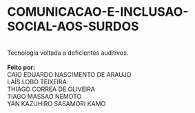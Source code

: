 # COMUNICACAO-E-INCLUSAO-SOCIAL-AOS-SURDOS
<br>Tecnologia voltada a deficientes auditivos.</br>
<br><strong>Feito por:</strong>
<br>CAIO EDUARDO NASCIMENTO DE ARAUJO
<br>LAÍS LOBO TEIXEIRA
<br>THIAGO CORREA DE OLIVEIRA
<br>TIAGO MASSAO NEMOTO
<br>YAN KAZUHIRO SASAMORI KAMO</br>
